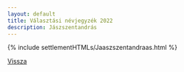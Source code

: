 ```yaml
---
layout: default
title: Választási névjegyzék 2022
description: Jászszentandrás
---
```


{% include settlementHTMLs/Jaaszszentandraas.html %}

[Vissza](./)